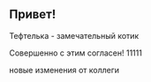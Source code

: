 ## Привет! 

Тефтелька - замечательный котик

Совершенно с этим согласен!
11111

новые изменения от коллеги
